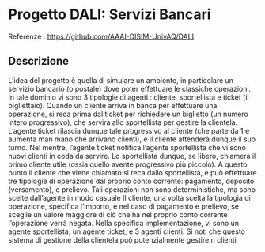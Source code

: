 # Progetto DALI: Servizi Bancari
Referenze : https://github.com/AAAI-DISIM-UnivAQ/DALI

## Descrizione

L’idea del progetto è quella di simulare un ambiente, in particolare un servizio bancario (o postale) dove poter effettuare le classiche operazioni.
In tale dominio vi sono 3 tipologie di agenti : cliente, sportellista e ticket (il bigliettaio).
Quando un cliente arriva in banca per effettuare una operazione, si reca prima dal ticket per richiedere un biglietto (un numero intero progressivo), che servirà allo sportellista per gestire la clientela. L’agente ticket rilascia dunque tale progressivo al cliente (che parte da 1 e aumenta man mano che arrivano clienti), e il cliente attenderà dunque il suo turno.
Nel mentre, l’agente ticket notifica l’agente sportellista che vi sono nuovi clienti in coda da servire. Lo sportellista dunque, se libero, chiamerà il primo cliente utile (ossia quello avente progressivo più piccolo). A questo punto il cliente che viene chiamato si reca dallo sportellista, e può effettuare tre tipologie di operazione dal proprio conto corrente: pagamento, deposito (versamento), e prelievo. Tali operazioni non sono deterministiche, ma sono scelte dall’agente in modo casuale
Il cliente, una volta scelta la tipologia di operazione, specifica l’importo, e nel caso di pagamento e prelievo, se sceglie un valore maggiore di ciò che ha nel proprio conto corrente l’operazione verrà negata.
Nella specifica implementazione, vi sono un agente sportellista, un agente ticket, e 3 agenti clienti. Si noti che questo sistema di gestione della clientela può potenzialmente gestire n clienti


